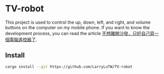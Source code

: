 # TV-robot

This project is used to control the up, down, left, and right, and volume buttons on the computer on my mobile phone. If you want to know the development process, you can read the article [不想離開沙發，只好自己寫一個電腦遙控器了](https://medium.com/starbugs/how-to-make-a-computer-controller-7f8ffcdbe993).

## Install

```sh
cargo install --git https://github.com/LarryLuTW/TV-robot
```
